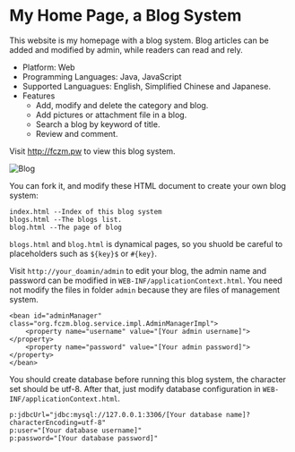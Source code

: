 # My Home Page, a Blog System

This website is my homepage with a blog system. Blog articles can be added and modified by admin, while readers can read and rely.

- Platform: Web
- Programming Languages: Java, JavaScript
- Supported Languagues: English, Simplified Chinese and Japanese.
- Features
	- Add, modify and delete the category and blog.
	- Add pictures or attachment file in a blog.
	- Search a blog by keyword of title.
	- Review and comment.

Visit http://fczm.pw to view this blog system.

![Blog](https://raw.githubusercontent.com/lm2343635/Blog/master/screenshot/blog.png)

You can fork it, and modify these HTML document to create your own blog system:

	index.html --Index of this blog system
	blogs.html --The blogs list.
	blog.html --The page of blog

`blogs.html` and `blog.html` is dynamical pages, so you shuold be careful to placeholders such as `${key}$` or `#{key}`.

Visit `http://your_doamin/admin` to edit your blog, the admin name and password can be modified in `WEB-INF/applicationContext.html`. You need not modify the files in folder `admin` because they are files of management system.

	<bean id="adminManager" class="org.fczm.blog.service.impl.AdminManagerImpl">
		<property name="username" value="[Your admin username]"></property>
		<property name="password" value="[Your admin password]"></property>
	</bean> 
	
You should create database before running this blog system, the character set should be utf-8. After that, just modify database configuration in `WEB-INF/applicationContext.html`.

	p:jdbcUrl="jdbc:mysql://127.0.0.1:3306/[Your database name]?characterEncoding=utf-8"
	p:user="[Your database username]" 
	p:password="[Your database password]"

